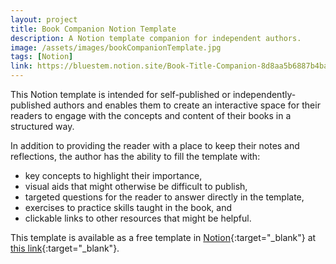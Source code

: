 ```yaml
---
layout: project
title: Book Companion Notion Template
description: A Notion template companion for independent authors.
image: /assets/images/bookCompanionTemplate.jpg
tags: [Notion]
link: https://bluestem.notion.site/Book-Title-Companion-8d8aa5b6887b4ba29836471c3aa104af
---
```


This Notion template is intended for self-published or independently-published authors and enables them to create an interactive space for their readers to engage with the concepts and content of their books in a structured way.  

In addition to providing the reader with a place to keep their notes and reflections, the author has the ability to fill the template with:
- key concepts to highlight their importance,
- visual aids that might otherwise be difficult to publish,
- targeted questions for the reader to answer directly in the template,
- exercises to practice skills taught in the book, and
- clickable links to other resources that might be helpful.

This template is available as a free template in [Notion](https://notion.so){:target="_blank"} at [this link](https://bluestem.notion.site/Book-Title-Companion-8d8aa5b6887b4ba29836471c3aa104af?pvs=4){:target="_blank"}.